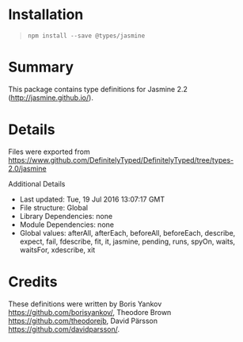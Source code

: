 # Installation
> `npm install --save @types/jasmine`

# Summary
This package contains type definitions for Jasmine 2.2 (http://jasmine.github.io/).

# Details
Files were exported from https://www.github.com/DefinitelyTyped/DefinitelyTyped/tree/types-2.0/jasmine

Additional Details
 * Last updated: Tue, 19 Jul 2016 13:07:17 GMT
 * File structure: Global
 * Library Dependencies: none
 * Module Dependencies: none
 * Global values: afterAll, afterEach, beforeAll, beforeEach, describe, expect, fail, fdescribe, fit, it, jasmine, pending, runs, spyOn, waits, waitsFor, xdescribe, xit

# Credits
These definitions were written by Boris Yankov <https://github.com/borisyankov/>, Theodore Brown <https://github.com/theodorejb>, David Pärsson <https://github.com/davidparsson/>.

